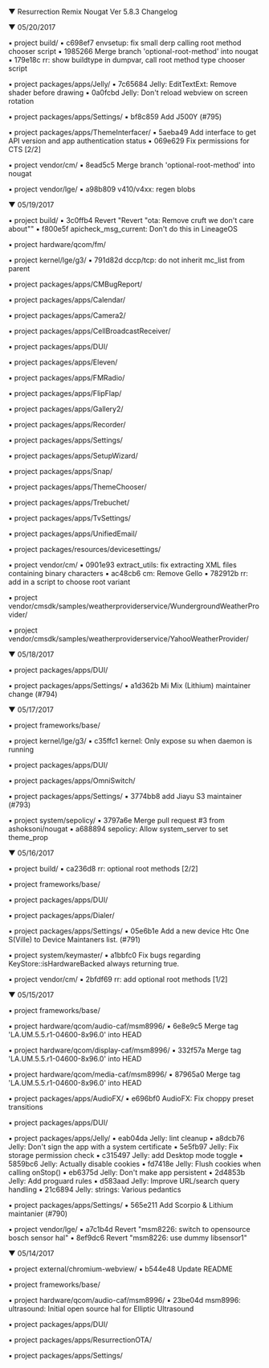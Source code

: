 
 ▼ Resurrection Remix Nougat Ver 5.8.3 Changelog


 ▼ 05/20/2017


 ▪ project build/
 ▪ c698ef7 envsetup: fix small derp calling root method chooser script
 ▪ 1985266 Merge branch 'optional-root-method' into nougat
 ▪ 179e18c rr: show buildtype in dumpvar, call root method type chooser script

 ▪ project packages/apps/Jelly/
 ▪ 7c65684 Jelly: EditTextExt: Remove shader before drawing
 ▪ 0a0fcbd Jelly: Don't reload webview on screen rotation

 ▪ project packages/apps/Settings/
 ▪ bf8c859 Add J500Y (#795)

 ▪ project packages/apps/ThemeInterfacer/
 ▪ 5aeba49 Add interface to get API version and app authentication status
 ▪ 069e629 Fix permissions for CTS [2/2]

 ▪ project vendor/cm/
 ▪ 8ead5c5 Merge branch 'optional-root-method' into nougat

 ▪ project vendor/lge/
 ▪ a98b809 v410/v4xx: regen blobs

 ▼ 05/19/2017


 ▪ project build/
 ▪ 3c0ffb4 Revert "Revert "ota: Remove cruft we don't care about""
 ▪ f800e5f apicheck_msg_current: Don't do this in LineageOS

 ▪ project hardware/qcom/fm/

 ▪ project kernel/lge/g3/
 ▪ 791d82d dccp/tcp: do not inherit mc_list from parent

 ▪ project packages/apps/CMBugReport/

 ▪ project packages/apps/Calendar/

 ▪ project packages/apps/Camera2/

 ▪ project packages/apps/CellBroadcastReceiver/

 ▪ project packages/apps/DUI/

 ▪ project packages/apps/Eleven/

 ▪ project packages/apps/FMRadio/

 ▪ project packages/apps/FlipFlap/

 ▪ project packages/apps/Gallery2/

 ▪ project packages/apps/Recorder/

 ▪ project packages/apps/Settings/

 ▪ project packages/apps/SetupWizard/

 ▪ project packages/apps/Snap/

 ▪ project packages/apps/ThemeChooser/

 ▪ project packages/apps/Trebuchet/

 ▪ project packages/apps/TvSettings/

 ▪ project packages/apps/UnifiedEmail/

 ▪ project packages/resources/devicesettings/

 ▪ project vendor/cm/
 ▪ 0901e93 extract_utils: fix extracting XML files containing binary characters
 ▪ ac48cb6 cm: Remove Gello
 ▪ 782912b rr: add in a script to choose root variant

 ▪ project vendor/cmsdk/samples/weatherproviderservice/WundergroundWeatherProvider/

 ▪ project vendor/cmsdk/samples/weatherproviderservice/YahooWeatherProvider/

 ▼ 05/18/2017


 ▪ project packages/apps/DUI/

 ▪ project packages/apps/Settings/
 ▪ a1d362b Mi Mix (Lithium) maintainer change (#794)

 ▼ 05/17/2017


 ▪ project frameworks/base/

 ▪ project kernel/lge/g3/
 ▪ c35ffc1 kernel: Only expose su when daemon is running

 ▪ project packages/apps/DUI/

 ▪ project packages/apps/OmniSwitch/

 ▪ project packages/apps/Settings/
 ▪ 3774bb8 add Jiayu S3 maintainer (#793)

 ▪ project system/sepolicy/
 ▪ 3797a6e Merge pull request #3 from ashoksoni/nougat
 ▪ a688894 sepolicy: Allow system_server to set theme_prop

 ▼ 05/16/2017


 ▪ project build/
 ▪ ca236d8 rr: optional root methods [2/2]

 ▪ project frameworks/base/

 ▪ project packages/apps/DUI/

 ▪ project packages/apps/Dialer/

 ▪ project packages/apps/Settings/
 ▪ 05e6b1e Add a new device Htc One S(Ville) to Device Maintaners list. (#791)

 ▪ project system/keymaster/
 ▪ a1bbfc0 Fix bugs regarding KeyStore::isHardwareBacked always returning true.

 ▪ project vendor/cm/
 ▪ 2bfdf69 rr: add optional root methods [1/2]

 ▼ 05/15/2017


 ▪ project frameworks/base/

 ▪ project hardware/qcom/audio-caf/msm8996/
 ▪ 6e8e9c5 Merge tag 'LA.UM.5.5.r1-04600-8x96.0' into HEAD

 ▪ project hardware/qcom/display-caf/msm8996/
 ▪ 332f57a Merge tag 'LA.UM.5.5.r1-04600-8x96.0' into HEAD

 ▪ project hardware/qcom/media-caf/msm8996/
 ▪ 87965a0 Merge tag 'LA.UM.5.5.r1-04600-8x96.0' into HEAD

 ▪ project packages/apps/AudioFX/
 ▪ e696bf0 AudioFX: Fix choppy preset transitions

 ▪ project packages/apps/DUI/

 ▪ project packages/apps/Jelly/
 ▪ eab04da Jelly: lint cleanup
 ▪ a8dcb76 Jelly: Don't sign the app with a system certificate
 ▪ 5e5fb97 Jelly: Fix storage permission check
 ▪ c315497 Jelly: add Desktop mode toggle
 ▪ 5859bc6 Jelly: Actually disable cookies
 ▪ fd7418e Jelly: Flush cookies when calling onStop()
 ▪ eb6375d Jelly: Don't make app persistent
 ▪ 2d4853b Jelly: Add proguard rules
 ▪ d583aad Jelly: Improve URL/search query handling
 ▪ 21c6894 Jelly: strings: Various pedantics

 ▪ project packages/apps/Settings/
 ▪ 565e211 Add Scorpio & Lithium maintanier (#790)

 ▪ project vendor/lge/
 ▪ a7c1b4d Revert "msm8226: switch to opensource bosch sensor hal"
 ▪ 8ef9dc6 Revert "msm8226: use dummy libsensor1"

 ▼ 05/14/2017


 ▪ project external/chromium-webview/
 ▪ b544e48 Update README

 ▪ project frameworks/base/

 ▪ project hardware/qcom/audio-caf/msm8996/
 ▪ 23be04d msm8996: ultrasound: Initial open source hal for Elliptic Ultrasound

 ▪ project packages/apps/DUI/

 ▪ project packages/apps/ResurrectionOTA/

 ▪ project packages/apps/Settings/

